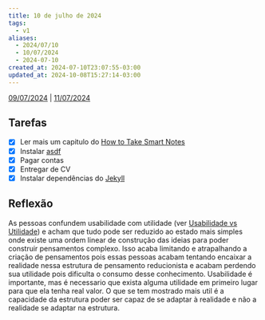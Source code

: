 ```yaml
---
title: 10 de julho de 2024
tags:
  - v1
aliases:
  - 2024/07/10
  - 10/07/2024
  - 2024-07-10
created_at: 2024-07-10T23:07:55-03:00
updated_at: 2024-10-08T15:27:14-03:00
---
```


[09/07/2024](2024-07-09-Quarto_post) | [11/07/2024](2024-07-11-Sexto_post.md)

## Tarefas

- [X] Ler mais um capitulo do [How to Take Smart Notes](../../../api/entrada/2024/07/08/How_to_Take_Smart_Notes.md)
- [x] Instalar [asdf](../../../api/entrada/2024/07/10/asdf.md)
- [x] Pagar contas
- [x] Entregar de CV
- [x] Instalar dependências do [Jekyll](../../../api/entrada/2024/07/10/Jekyll.md)

##  Reflexão

As pessoas confundem usabilidade com utilidade (ver [Usabilidade vs Utilidade](../../../api/sementes/2024/07/10/Usabilidade_vs_Utilidade.md)) e acham que tudo pode ser reduzido ao estado mais simples onde existe uma ordem linear de construção das ideias para poder construir pensamentos complexo. Isso acaba limitando e atrapalhando a criação de pensamentos pois essas pessoas acabam tentando encaixar a realidade nessa estrutura de pensamento reducionista e acabam perdendo sua utilidade pois dificulta o consumo desse conhecimento. Usabilidade é importante, mas é necessario que exista alguma utilidade em primeiro lugar para que ela tenha real valor. O que se tem mostrado mais util é a capacidade da estrutura poder ser capaz de se adaptar à realidade e não a realidade se adaptar na estrutura. 